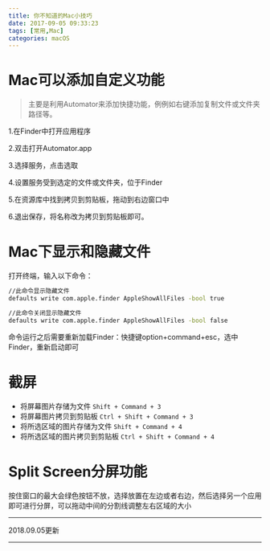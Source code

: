 ```yaml
---
title: 你不知道的Mac小技巧
date: 2017-09-05 09:33:23
tags: [常用,Mac]
categories: macOS
---
```


# Mac可以添加自定义功能

> 主要是利用Automator来添加快捷功能，例例如右键添加复制文件或文件夹路径等。

<!--more-->

1.在Finder中打开应用程序

2.双击打开Automator.app

3.选择服务，点击选取

4.设置服务受到选定的文件或文件夹，位于Finder

5.在资源库中找到拷贝到剪贴板，拖动到右边窗口中

6.退出保存，将名称改为拷贝到剪贴板即可。


# Mac下显示和隐藏文件

打开终端，输入以下命令：

```bash
//此命令显示隐藏文件
defaults write com.apple.finder AppleShowAllFiles -bool true

//此命令关闭显示隐藏文件
defaults write com.apple.finder AppleShowAllFiles -bool false
```

命令运行之后需要重新加载Finder：快捷键option+command+esc，选中Finder，重新启动即可

# 截屏

* 将屏幕图片存储为文件 `Shift + Command + 3`
* 将屏幕图片拷贝到剪贴板 `Ctrl + Shift + Command + 3`
* 将所选区域的图片存储为文件 `Shift + Command + 4`
* 将所选区域的图片拷贝到剪贴板 `Ctrl + Shift + Command + 4`

# Split Screen分屏功能

按住窗口的最大会绿色按钮不放，选择放置在左边或者右边，然后选择另一个应用即可进行分屏，可以拖动中间的分割线调整左右区域的大小

---
2018.09.05更新

---